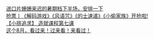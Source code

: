   
[进口片姗姗来迟的暑期档下半场，安排一下](http://www.dianyue.me/archives/657/chl80r4drpctohl7/)  
[抢票丨《解码游戏》《风语咒》《的士速递》《小偷家族》开抢啦!](http://www.dianyue.me/archives/086/z5vv18kfn1j841an/)  
[【小排追求】 造就课程第七课](http://www.dianyue.me/archives/372/bqvpmrocww7zjnka/)  
[这个8月，看过来！过来看！来看过！](http://www.dianyue.me/archives/397/wuenhc10mz2yvdvp/)